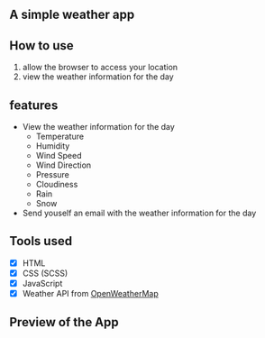 ## A simple weather app


## How to use
1. allow the browser to access your location
2. view the weather information for the day 

## features
- View the weather information for the day 
    - Temperature
    - Humidity
    - Wind Speed
    - Wind Direction
    - Pressure
    - Cloudiness
    - Rain
    - Snow
- Send youself an email with the weather information for the day


## Tools used
- [x] HTML
- [x] CSS (SCSS)
- [x] JavaScript
- [x] Weather API from [OpenWeatherMap](https://openweathermap.org/)

## Preview of the App
